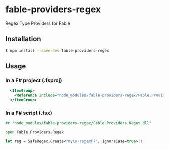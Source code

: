 # fable-providers-regex

Regex Type Providers for Fable

## Installation

```sh
$ npm install --save-dev fable-providers-regex
```

## Usage

### In a F# project (.fsproj)

```xml
  <ItemGroup>
    <Reference Include="node_modules/fable-providers-regex/Fable.Providers.Regex.dll" />
  </ItemGroup>
```

### In a F# script (.fsx)

```fsharp
#r "node_modules/fable-providers-regex/Fable.Providers.Regex.dll"

open Fable.Providers.Regex

let reg = SafeRegex.Create<"my\s+regexP?", ignoreCase=true>()
```
